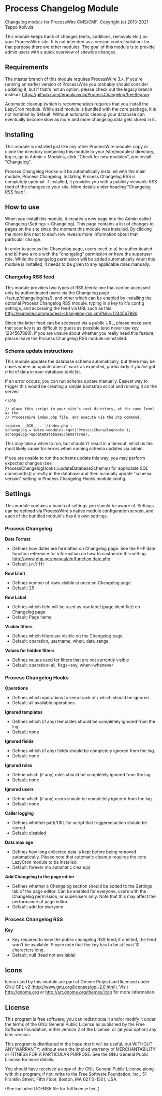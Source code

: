 Process Changelog Module
========================

Changelog module for ProcessWire CMS/CMF.
Copyright (c) 2013-2021 Teppo Koivula

This module keeps track of changes (edits, additions, removals etc.) on your ProcessWire site. It is not intended as a version control solution: for that purpose there are other modules. The goal of this module is to provide admin users with a quick overview of sitewide changes.

## Requirements

The master branch of this module requires ProcessWire 3.x. If you're running an earlier version of ProcessWire you probably should consider updating it, but if that's not an option, please check out the legacy branch instead: https://github.com/teppokoivula/ProcessChangelog/tree/legacy.

Automatic cleanup (which is recommended) requires that you install the LazyCron module. While said module is bundled with the core package, it is not installed by default. Without automatic cleanup your database can eventually become slow as more and more changelog data gets stored in it.

## Installing

This module is installed just like any other ProcessWire module: copy or clone the directory containing this module to your /site/modules/ directory, log in, go to Admin > Modules, click "Check for new modules", and install "Changelog".

Process Changelog Hooks will be automatically installed with the main module, Process Changelog. Installing Process Changelog RSS is completely optional: if installed, it provides you with a publicly viewable RSS feed of the changes to your site. More details under heading "Changelog RSS feed".

## How to use

When you install this module, it creates a new page into the Admin called Changelog (Settings > Changelog). This page contains a list of changes to pages on the site since the moment this module was installed. By clicking the *more* link next to each row reveals more information about that particular change.

In order to access the Changelog page, users need to a) be authenticated and b) have a role with the "changelog" permission *or* have the superuser role. While the changelog permission will be added automatically when this module is installed, it needs to be given to any applicable roles manually.

### Changelog RSS feed

This module provides two types of RSS feeds: one that can be accessed only by authenticated users via the Changelog page (/setup/changelog/rss/), and other which can be enabled by installing the optional Process Changelog RSS module, typing in a key to it's config settings, and accessing the feed via URL such as this: http://example.com/process-changelog-rss.xml?key=1234567890.

Since the latter feed can be accessed via a public URL, please make sure that your key is as difficult to guess as possible (and never use key 1234567890). If you are unsure about whether you really need this feature, please leave the Process Changelog RSS module uninstalled.

### Schema update instructions

This module updates the database schema automatically, but there may be cases where an update doesn't work as expected, particularly if you've got *a lot* of data in your database table(s).

If an error occurs, you can run schema update manually. Easiest way to trigger this would be creating a simple bootstrap script and running it on the server:

```
<?php

// place this script in your site's root directory, at the same level as the
// ProcessWire index.php file, and execute via the php command.

require __DIR__ . '/index.php';
$changelog = $wire->modules->get('ProcessChangelogHooks');
$changelog->updateDatabaseSchema(true);
```

This may take a while to run, but shouldn't result in a timeout, which is the most likely cause for errors when running schema updates via admin.

If you are unable to run the schema update this way, you may perform expected changes (see ProcessChangelogHooks::updateDatabaseSchema() for applicable SQL command(s)) directly in the database and then manually update "schema version" setting in Process Changelog Hooks module config.

## Settings

This module contains a bunch of settings you should be aware of. Settings can be defined via ProcessWire's native module configuration screen, and each of the bundled module's has it's own settings.

### Process Changelog

**Date Format**

* Defines how dates are formatted on Changelog page. See the PHP date function reference for information on how to customize this setting: http://www.php.net/manual/en/function.date.php
* Default: j.n.Y H:i

**Row Limit**

* Defines number of rows visible at once on Changelog page
* Default: 25

**Row Label**

* Defines which field will be used as row label (page identifier) on Changelog page
* Default: Page name

**Visible filters**

* Defines which filters are visible on the Changelog page
* Default: operation, username, when, date_range

**Values for hidden filters**

* Defines values used for filters that are not currently visible
* Default: operation=all, flags=any, when=whenever

### Process Changelog Hooks

**Operations**

* Defines which operations to keep track of / which should be ignored.
* Default: all available operations

**Ignored templates**

* Defines which (if any) templates should be completely ignored from the log.
* Default: none

**Ignored fields**

* Defines which (if any) fields should be completely ignored from the log.
* Default: none

**Ignored roles**

* Define which (if any) roles should be completely ignored from the log.
* Default: none

**Ignored users**

* Define which (if any) users should be completely ignored from the log.
* Default: none

**Caller logging**

* Defines whether path/URL for script that triggered action should be stored.
* Default: disabled

**Data max age**

* Defines how long collected data is kept before being removed automatically. Please note that automatic cleanup requires the core LazyCron module to be installed.
* Default: forever (no automatic cleanup)

**Add Changelog to the page editor**

* Defines whether a Changelog section should be added to the Settings tab of the page editor. Can be enabled for everyone, users with the Changelog permission, or superusers only. Note that this may affect the performance of page editor.
* Default: add for everyone

### Process Changelog RSS

**Key**

* Key required to view the public changelog RSS feed; if omitted, the feed won't be available. Please note that the key has to be at least 10 characters long.
* Default: null (feed not available)

## Icons

Icons used by this module are part of Gnome Project and licensed under GNU GPL v2 (http://www.gnu.org/licenses/gpl-2.0.html). Visit http://gnome.org or http://art.gnome.org/themes/icon for more information.

## License

This program is free software; you can redistribute it and/or modify it under the terms of the GNU General Public License as published by the Free Software Foundation; either version 2 of the License, or (at your option) any later version.

This program is distributed in the hope that it will be useful, but WITHOUT ANY WARRANTY; without even the implied warranty of MERCHANTABILITY or FITNESS FOR A PARTICULAR PURPOSE. See the GNU General Public License for more details.

You should have received a copy of the GNU General Public License along with this program; if not, write to the Free Software Foundation, Inc., 51 Franklin Street, Fifth Floor, Boston, MA  02110-1301, USA.

(See included LICENSE file for full license text.)
